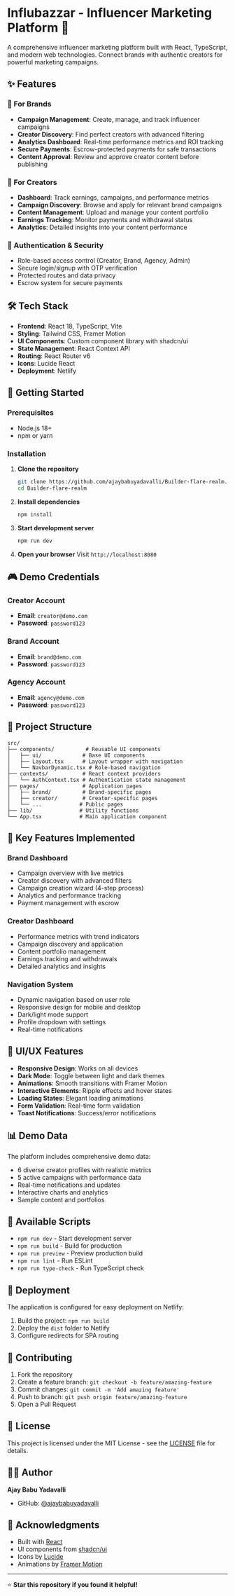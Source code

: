 # Influbazzar - Influencer Marketing Platform 🚀

A comprehensive influencer marketing platform built with React, TypeScript, and modern web technologies. Connect brands with authentic creators for powerful marketing campaigns.

## ✨ Features

### 🎯 For Brands

- **Campaign Management**: Create, manage, and track influencer campaigns
- **Creator Discovery**: Find perfect creators with advanced filtering
- **Analytics Dashboard**: Real-time performance metrics and ROI tracking
- **Secure Payments**: Escrow-protected payments for safe transactions
- **Content Approval**: Review and approve creator content before publishing

### 👥 For Creators

- **Dashboard**: Track earnings, campaigns, and performance metrics
- **Campaign Discovery**: Browse and apply for relevant brand campaigns
- **Content Management**: Upload and manage your content portfolio
- **Earnings Tracking**: Monitor payments and withdrawal status
- **Analytics**: Detailed insights into your content performance

### 🔐 Authentication & Security

- Role-based access control (Creator, Brand, Agency, Admin)
- Secure login/signup with OTP verification
- Protected routes and data privacy
- Escrow system for secure payments

## 🛠️ Tech Stack

- **Frontend**: React 18, TypeScript, Vite
- **Styling**: Tailwind CSS, Framer Motion
- **UI Components**: Custom component library with shadcn/ui
- **State Management**: React Context API
- **Routing**: React Router v6
- **Icons**: Lucide React
- **Deployment**: Netlify

## 🚀 Getting Started

### Prerequisites

- Node.js 18+
- npm or yarn

### Installation

1. **Clone the repository**

   ```bash
   git clone https://github.com/ajaybabuyadavalli/Builder-flare-realm.git
   cd Builder-flare-realm
   ```

2. **Install dependencies**

   ```bash
   npm install
   ```

3. **Start development server**

   ```bash
   npm run dev
   ```

4. **Open your browser**
   Visit `http://localhost:8080`

## 🎮 Demo Credentials

### Creator Account

- **Email**: `creator@demo.com`
- **Password**: `password123`

### Brand Account

- **Email**: `brand@demo.com`
- **Password**: `password123`

### Agency Account

- **Email**: `agency@demo.com`
- **Password**: `password123`

## 📁 Project Structure

```
src/
├── components/          # Reusable UI components
│   ├── ui/             # Base UI components
│   ├── Layout.tsx      # Layout wrapper with navigation
│   └── NavbarDynamic.tsx # Role-based navigation
├── contexts/           # React context providers
│   └── AuthContext.tsx # Authentication state management
├── pages/              # Application pages
│   ├── brand/          # Brand-specific pages
│   ├── creator/        # Creator-specific pages
│   └── ...            # Public pages
├── lib/               # Utility functions
└── App.tsx            # Main application component
```

## 🌟 Key Features Implemented

### Brand Dashboard

- Campaign overview with live metrics
- Creator discovery with advanced filters
- Campaign creation wizard (4-step process)
- Analytics and performance tracking
- Payment management with escrow

### Creator Dashboard

- Performance metrics with trend indicators
- Campaign discovery and application
- Content portfolio management
- Earnings tracking and withdrawals
- Detailed analytics and insights

### Navigation System

- Dynamic navigation based on user role
- Responsive design for mobile and desktop
- Dark/light mode support
- Profile dropdown with settings
- Real-time notifications

## 🎨 UI/UX Features

- **Responsive Design**: Works on all devices
- **Dark Mode**: Toggle between light and dark themes
- **Animations**: Smooth transitions with Framer Motion
- **Interactive Elements**: Ripple effects and hover states
- **Loading States**: Elegant loading animations
- **Form Validation**: Real-time form validation
- **Toast Notifications**: Success/error notifications

## 📊 Demo Data

The platform includes comprehensive demo data:

- 6 diverse creator profiles with realistic metrics
- 5 active campaigns with performance data
- Real-time notifications and updates
- Interactive charts and analytics
- Sample content and portfolios

## 🔧 Available Scripts

- `npm run dev` - Start development server
- `npm run build` - Build for production
- `npm run preview` - Preview production build
- `npm run lint` - Run ESLint
- `npm run type-check` - Run TypeScript check

## 🚀 Deployment

The application is configured for easy deployment on Netlify:

1. Build the project: `npm run build`
2. Deploy the `dist` folder to Netlify
3. Configure redirects for SPA routing

## 🤝 Contributing

1. Fork the repository
2. Create a feature branch: `git checkout -b feature/amazing-feature`
3. Commit changes: `git commit -m 'Add amazing feature'`
4. Push to branch: `git push origin feature/amazing-feature`
5. Open a Pull Request

## 📝 License

This project is licensed under the MIT License - see the [LICENSE](LICENSE) file for details.

## 👨‍💻 Author

**Ajay Babu Yadavalli**

- GitHub: [@ajaybabuyadavalli](https://github.com/ajaybabuyadavalli)

## 🙏 Acknowledgments

- Built with [React](https://reactjs.org/)
- UI components from [shadcn/ui](https://ui.shadcn.com/)
- Icons by [Lucide](https://lucide.dev/)
- Animations by [Framer Motion](https://www.framer.com/motion/)

---

⭐ **Star this repository if you found it helpful!**

